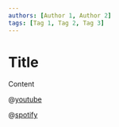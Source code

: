 ```yaml
---
authors: [Author 1, Author 2]
tags: [Tag 1, Tag 2, Tag 3]
---
```


# Title

Content

@[youtube](YOUTUBE_LINK)

@[spotify](SPOTIFY_LINK)
